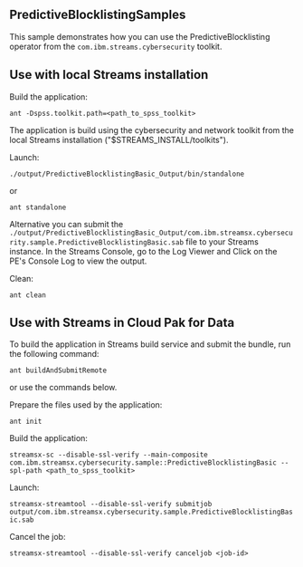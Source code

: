 ## PredictiveBlocklistingSamples

This sample demonstrates how you can use the PredictiveBlocklisting operator from the `com.ibm.streams.cybersecurity` toolkit.

## Use with local Streams installation

Build the application:

`ant -Dspss.toolkit.path=<path_to_spss_toolkit>`

The application is build using the cybersecurity and network toolkit from the local Streams installation ("$STREAMS_INSTALL/toolkits").

Launch:

`./output/PredictiveBlocklistingBasic_Output/bin/standalone`

or

`ant standalone`

Alternative you can submit the `./output/PredictiveBlocklistingBasic_Output/com.ibm.streamsx.cybersecurity.sample.PredictiveBlocklistingBasic.sab` file to your Streams instance.
In the Streams Console, go to the Log Viewer and Click on the PE's Console Log to view the output.

Clean:

`ant clean`

## Use with Streams in Cloud Pak for Data

To build the application in Streams build service and submit the bundle, run the following command:

`ant buildAndSubmitRemote`

or use the commands below.

Prepare the files used by the application:

`ant init`

Build the application:

`streamsx-sc --disable-ssl-verify --main-composite com.ibm.streamsx.cybersecurity.sample::PredictiveBlocklistingBasic --spl-path <path_to_spss_toolkit>`

Launch:

`streamsx-streamtool --disable-ssl-verify submitjob output/com.ibm.streamsx.cybersecurity.sample.PredictiveBlocklistingBasic.sab`

Cancel the job:

`streamsx-streamtool --disable-ssl-verify canceljob <job-id>`
